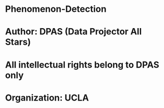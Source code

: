 # Phenomenon-Detection
# Author: DPAS (Data Projector All Stars)
# All intellectual rights belong to DPAS only
# Organization: UCLA
